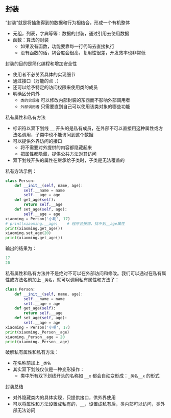 ## 封装

“封装”就是将抽象得到的数据和行为相结合，形成一个有机整体

- 元组，列表，字典等等：数据的封装，通过引用去使用数据
- 函数：算法的封装
  - 如果没有函数，功能要靠每一行代码去直接执行
  - 没有函数的话，耦合度会很高，复用性很差，开发效率也非常低

封装的目的是简化编程和增加安全性

- 使用者不必关系具体的实现细节
- 通过接口（万能的点 `.`）
- 还可以给予特定的访问权限来使用类的成员
- 明确区分内外
  - `类的实现者` 可以修改内部封装的东西而不影响外部调用者
  - `外部调用者` 只需要直到自己可以使用该类对象的哪些功能

私有属性和私有方法

- 标识符以双下划线 `__` 开头的是私有成员，在外部不可以直接用这种属性或方法名调用，子类中也不能访问到这个数据
- 可以提供外界访问的接口
  - 将不需要对外提供的内容都隐藏起来
  - 把属性都隐藏，提供公共方法对其访问
- 双下划线开头的属性在继承给子类时，子类是无法覆盖的

私有方法示例：

```python
class Person:
    def __init__(self, name, age):
        self.__name = name
        self.__age = age
    def get_age(self):
        return self.__age
    def set_age(self, age):
        self.__age = age
xiaoming = Person('小明', 17)
# print(xiaoming.__age)    # 程序会报错，找不到__age属性
print(xiaoming.get_age())
xiaoming.set_age(20)
print(xiaoming.get_age())
```

输出的结果为：

```python
17
20
```

私有属性和私有方法并不是绝对不可以在外部访问和修改。我们可以通过在私有属性或方法名前加上 `_类名`，就可以调用私有属性和方法了：

```python
class Person:
    def __init__(self, name, age):
        self.__name = name
        self.__age = age
    def get_age(self):
        return self.__age
    def set_age(self, age):
        self.__age = age
xiaoming = Person('小明', 17)
print(xiaoming._Person__age)
xiaoming._Person__age = 20
print(xiaoming._Person__age)
```

破解私有属性和私有方法：

- 在名称前加上 `_类名`
- 其实双下划线仅仅是一种变形操作：
  - 类中所有双下划线开头的名称如 `__x` 都会自动变形成：`_类名__x` 的形式

封装总结

- 对外隐藏类内的具体实现，只提供接口，供外界使用
- 可以将属性和方法设置成私有的，`__`，设置成私有后，类内部可以访问，类外部无法访问